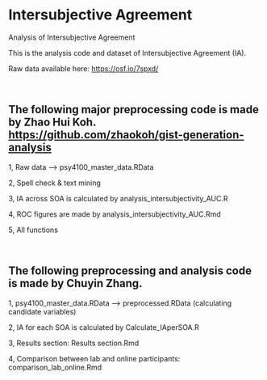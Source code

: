 # Intersubjective Agreement

Analysis of Intersubjective Agreement

This is the analysis code and dataset of Intersubjective Agreement (IA).

Raw data available here: https://osf.io/7spxd/

<br/>

## The following major preprocessing code is made by Zhao Hui Koh. https://github.com/zhaokoh/gist-generation-analysis

1, Raw data --> psy4100_master_data.RData

2, Spell check & text mining

3, IA across SOA is calculated by analysis_intersubjectivity_AUC.R

4, ROC figures are made by analysis_intersubjectivity_AUC.Rmd

5, All functions

<br/>

## The following preprocessing and analysis code is made by Chuyin Zhang.

1, psy4100_master_data.RData --> preprocessed.RData (calculating candidate variables)

2, IA for each SOA is calculated by Calculate_IAperSOA.R

3, Results section: Results section.Rmd

4, Comparison between lab and online participants: comparison_lab_online.Rmd
